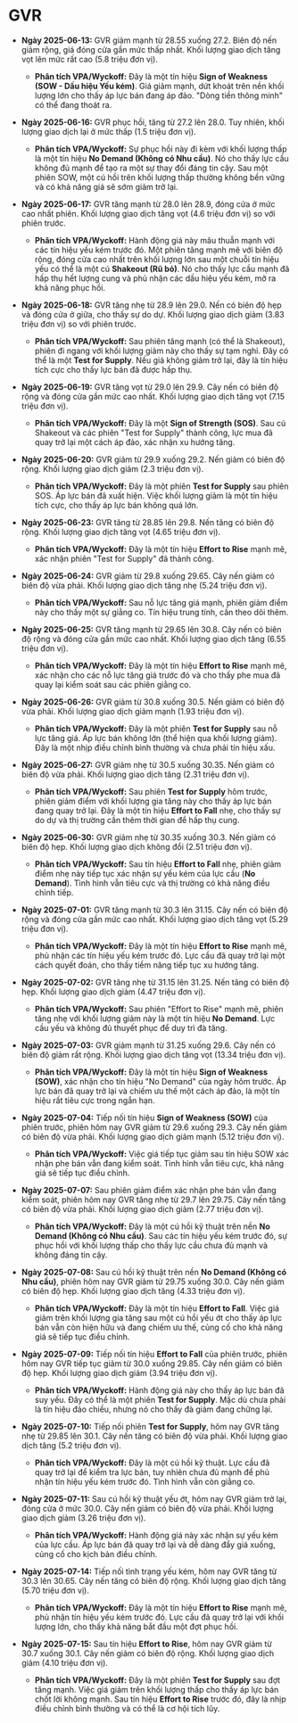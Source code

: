 # GVR

-   **Ngày 2025-06-13:** GVR giảm mạnh từ 28.55 xuống 27.2. Biên độ nến giảm rộng, giá đóng cửa gần mức thấp nhất. Khối lượng giao dịch tăng vọt lên mức rất cao (5.8 triệu đơn vị).

    -   **Phân tích VPA/Wyckoff:** Đây là một tín hiệu **Sign of Weakness (SOW - Dấu hiệu Yếu kém)**. Giá giảm mạnh, dứt khoát trên nền khối lượng lớn cho thấy áp lực bán đang áp đảo. "Dòng tiền thông minh" có thể đang thoát ra.

-   **Ngày 2025-06-16:** GVR phục hồi, tăng từ 27.2 lên 28.0. Tuy nhiên, khối lượng giao dịch lại ở mức thấp (1.5 triệu đơn vị).
    -   **Phân tích VPA/Wyckoff:** Sự phục hồi này đi kèm với khối lượng thấp là một tín hiệu **No Demand (Không có Nhu cầu)**. Nó cho thấy lực cầu không đủ mạnh để tạo ra một sự thay đổi đáng tin cậy. Sau một phiên SOW, một cú hồi trên khối lượng thấp thường không bền vững và có khả năng giá sẽ sớm giảm trở lại.
-   **Ngày 2025-06-17:** GVR tăng mạnh từ 28.0 lên 28.9, đóng cửa ở mức cao nhất phiên. Khối lượng giao dịch tăng vọt (4.6 triệu đơn vị) so với phiên trước.
    -   **Phân tích VPA/Wyckoff:** Hành động giá này mâu thuẫn mạnh với các tín hiệu yếu kém trước đó. Một phiên tăng mạnh mẽ với biên độ rộng, đóng cửa cao nhất trên khối lượng lớn sau một chuỗi tín hiệu yếu có thể là một cú **Shakeout (Rũ bỏ)**. Nó cho thấy lực cầu mạnh đã hấp thụ hết lượng cung và phủ nhận các dấu hiệu yếu kém, mở ra khả năng phục hồi.
-   **Ngày 2025-06-18:** GVR tăng nhẹ từ 28.9 lên 29.0. Nến có biên độ hẹp và đóng cửa ở giữa, cho thấy sự do dự. Khối lượng giao dịch giảm (3.83 triệu đơn vị) so với phiên trước.
    -   **Phân tích VPA/Wyckoff:** Sau phiên tăng mạnh (có thể là Shakeout), phiên đi ngang với khối lượng giảm này cho thấy sự tạm nghỉ. Đây có thể là một **Test for Supply**. Nếu giá không giảm trở lại, đây là tín hiệu tích cực cho thấy lực bán đã được hấp thụ.
- **Ngày 2025-06-19:** GVR tăng vọt từ 29.0 lên 29.9. Cây nến có biên độ rộng và đóng cửa gần mức cao nhất. Khối lượng giao dịch tăng vọt (7.15 triệu đơn vị).
    - **Phân tích VPA/Wyckoff:** Đây là một **Sign of Strength (SOS)**. Sau cú Shakeout và các phiên "Test for Supply" thành công, lực mua đã quay trở lại một cách áp đảo, xác nhận xu hướng tăng.
- **Ngày 2025-06-20:** GVR giảm từ 29.9 xuống 29.2. Nến giảm có biên độ rộng. Khối lượng giao dịch giảm (2.3 triệu đơn vị).
    - **Phân tích VPA/Wyckoff:** Đây là một phiên **Test for Supply** sau phiên SOS. Áp lực bán đã xuất hiện. Việc khối lượng giảm là một tín hiệu tích cực, cho thấy áp lực bán không quá lớn.
- **Ngày 2025-06-23:** GVR tăng từ 28.85 lên 29.8. Nến tăng có biên độ rộng. Khối lượng giao dịch tăng vọt (4.65 triệu đơn vị).
    - **Phân tích VPA/Wyckoff:** Đây là một tín hiệu **Effort to Rise** mạnh mẽ, xác nhận phiên "Test for Supply" đã thành công.
- **Ngày 2025-06-24:** GVR giảm từ 29.8 xuống 29.65. Cây nến giảm có biên độ vừa phải. Khối lượng giao dịch tăng nhẹ (5.24 triệu đơn vị).
    - **Phân tích VPA/Wyckoff:** Sau nỗ lực tăng giá mạnh, phiên giảm điểm này cho thấy một sự giằng co. Tín hiệu trung tính, cần theo dõi thêm.
- **Ngày 2025-06-25:** GVR tăng mạnh từ 29.65 lên 30.8. Cây nến có biên độ rộng và đóng cửa gần mức cao nhất. Khối lượng giao dịch tăng (6.55 triệu đơn vị).
    - **Phân tích VPA/Wyckoff:** Đây là một tín hiệu **Effort to Rise** mạnh mẽ, xác nhận cho các nỗ lực tăng giá trước đó và cho thấy phe mua đã quay lại kiểm soát sau các phiên giằng co.
- **Ngày 2025-06-26:** GVR giảm từ 30.8 xuống 30.5. Nến giảm có biên độ vừa phải. Khối lượng giao dịch giảm mạnh (1.93 triệu đơn vị).
    - **Phân tích VPA/Wyckoff:** Đây là một phiên **Test for Supply** sau nỗ lực tăng giá. Áp lực bán không lớn (thể hiện qua khối lượng giảm). Đây là một nhịp điều chỉnh bình thường và chưa phải tín hiệu xấu.
- **Ngày 2025-06-27:** GVR giảm nhẹ từ 30.5 xuống 30.35. Nến giảm có biên độ vừa phải. Khối lượng giao dịch tăng (2.31 triệu đơn vị).
    - **Phân tích VPA/Wyckoff:** Sau phiên **Test for Supply** hôm trước, phiên giảm điểm với khối lượng gia tăng này cho thấy áp lực bán đang quay trở lại. Đây là một tín hiệu **Effort to Fall** nhẹ, cho thấy sự do dự và thị trường cần thêm thời gian để hấp thụ cung.
- **Ngày 2025-06-30:** GVR giảm nhẹ từ 30.35 xuống 30.3. Nến giảm có biên độ hẹp. Khối lượng giao dịch không đổi (2.51 triệu đơn vị).
    - **Phân tích VPA/Wyckoff:** Sau tín hiệu **Effort to Fall** nhẹ, phiên giảm điểm nhẹ này tiếp tục xác nhận sự yếu kém của lực cầu (**No Demand**). Tình hình vẫn tiêu cực và thị trường có khả năng điều chỉnh tiếp.
- **Ngày 2025-07-01:** GVR tăng mạnh từ 30.3 lên 31.15. Cây nến có biên độ rộng và đóng cửa gần mức cao nhất. Khối lượng giao dịch tăng vọt (5.29 triệu đơn vị).
    - **Phân tích VPA/Wyckoff:** Đây là một tín hiệu **Effort to Rise** mạnh mẽ, phủ nhận các tín hiệu yếu kém trước đó. Lực cầu đã quay trở lại một cách quyết đoán, cho thấy tiềm năng tiếp tục xu hướng tăng.
- **Ngày 2025-07-02:** GVR tăng nhẹ từ 31.15 lên 31.25. Nến tăng có biên độ hẹp. Khối lượng giao dịch giảm (4.47 triệu đơn vị).
    - **Phân tích VPA/Wyckoff:** Sau phiên "Effort to Rise" mạnh mẽ, phiên tăng nhẹ với khối lượng giảm này là một tín hiệu **No Demand**. Lực cầu yếu và không đủ thuyết phục để duy trì đà tăng.
- **Ngày 2025-07-03:** GVR giảm mạnh từ 31.25 xuống 29.6. Cây nến có biên độ giảm rất rộng. Khối lượng giao dịch tăng vọt (13.34 triệu đơn vị).
    - **Phân tích VPA/Wyckoff:** Đây là một tín hiệu **Sign of Weakness (SOW)**, xác nhận cho tín hiệu "No Demand" của ngày hôm trước. Áp lực bán đã quay trở lại và chiếm ưu thế một cách áp đảo, là một tín hiệu rất tiêu cực trong ngắn hạn.
- **Ngày 2025-07-04:** Tiếp nối tín hiệu **Sign of Weakness (SOW)** của phiên trước, phiên hôm nay GVR giảm từ 29.6 xuống 29.3. Cây nến giảm có biên độ vừa phải. Khối lượng giao dịch giảm mạnh (5.12 triệu đơn vị).
    - **Phân tích VPA/Wyckoff:** Việc giá tiếp tục giảm sau tín hiệu SOW xác nhận phe bán vẫn đang kiểm soát. Tình hình vẫn tiêu cực, khả năng giá sẽ tiếp tục điều chỉnh.
- **Ngày 2025-07-07:** Sau phiên giảm điểm xác nhận phe bán vẫn đang kiểm soát, phiên hôm nay GVR tăng nhẹ từ 29.7 lên 29.75. Cây nến tăng có biên độ vừa phải. Khối lượng giao dịch giảm (2.77 triệu đơn vị).
    - **Phân tích VPA/Wyckoff:** Đây là một cú hồi kỹ thuật trên nền **No Demand (Không có Nhu cầu)**. Sau các tín hiệu yếu kém trước đó, sự phục hồi với khối lượng thấp cho thấy lực cầu chưa đủ mạnh và không đáng tin cậy.
- **Ngày 2025-07-08:** Sau cú hồi kỹ thuật trên nền **No Demand (Không có Nhu cầu)**, phiên hôm nay GVR giảm từ 29.75 xuống 30.0. Cây nến giảm có biên độ hẹp. Khối lượng giao dịch tăng (4.33 triệu đơn vị).
    - **Phân tích VPA/Wyckoff:** Đây là một tín hiệu **Effort to Fall**. Việc giá giảm trên khối lượng gia tăng sau một cú hồi yếu ớt cho thấy áp lực bán vẫn còn hiện hữu và đang chiếm ưu thế, củng cố cho khả năng giá sẽ tiếp tục điều chỉnh.
- **Ngày 2025-07-09:** Tiếp nối tín hiệu **Effort to Fall** của phiên trước, phiên hôm nay GVR tiếp tục giảm từ 30.0 xuống 29.85. Cây nến giảm có biên độ hẹp. Khối lượng giao dịch giảm (3.94 triệu đơn vị).
    - **Phân tích VPA/Wyckoff:** Hành động giá này cho thấy áp lực bán đã suy yếu. Đây có thể là một phiên **Test for Supply**. Mặc dù chưa phải là tín hiệu đảo chiều, nhưng nó cho thấy đà giảm đang chững lại.
- **Ngày 2025-07-10:** Tiếp nối phiên **Test for Supply**, hôm nay GVR tăng nhẹ từ 29.85 lên 30.1. Cây nến tăng có biên độ vừa phải. Khối lượng giao dịch tăng (5.2 triệu đơn vị).
    - **Phân tích VPA/Wyckoff:** Đây là một cú hồi kỹ thuật. Lực cầu đã quay trở lại để kiểm tra lực bán, tuy nhiên chưa đủ mạnh để phủ nhận tín hiệu yếu kém trước đó. Tình hình vẫn còn giằng co.
- **Ngày 2025-07-11:** Sau cú hồi kỹ thuật yếu ớt, hôm nay GVR giảm trở lại, đóng cửa ở mức 30.0. Cây nến giảm có biên độ vừa phải. Khối lượng giao dịch giảm (3.26 triệu đơn vị).
    - **Phân tích VPA/Wyckoff:** Hành động giá này xác nhận sự yếu kém của lực cầu. Áp lực bán đã quay trở lại và dễ dàng đẩy giá xuống, củng cố cho kịch bản điều chỉnh.
- **Ngày 2025-07-14:** Tiếp nối tình trạng yếu kém, hôm nay GVR tăng từ 30.3 lên 30.65. Cây nến tăng có biên độ rộng. Khối lượng giao dịch tăng (5.70 triệu đơn vị).
    - **Phân tích VPA/Wyckoff:** Đây là một tín hiệu **Effort to Rise** mạnh mẽ, phủ nhận tín hiệu yếu kém trước đó. Lực cầu đã quay trở lại với khối lượng lớn, cho thấy khả năng bắt đầu một đợt phục hồi.
- **Ngày 2025-07-15:** Sau tín hiệu **Effort to Rise**, hôm nay GVR giảm từ 30.7 xuống 30.1. Cây nến giảm có biên độ rộng. Khối lượng giao dịch giảm (4.10 triệu đơn vị).
    - **Phân tích VPA/Wyckoff:** Đây là một phiên **Test for Supply** sau đợt tăng mạnh. Việc giá giảm trên khối lượng thấp cho thấy áp lực bán chốt lời không mạnh. Sau tín hiệu **Effort to Rise** trước đó, đây là nhịp điều chỉnh bình thường và có thể là cơ hội tích lũy.


